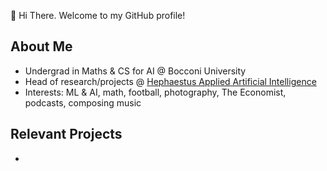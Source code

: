 👋 Hi There. Welcome to my GitHub profile! 

## About Me
- Undergrad in Maths & CS for AI @ Bocconi University
- Head of research/projects @ [Hephaestus Applied Artificial Intelligence](https://github.com/Hephaestus-AI-Association)
- Interests: ML & AI, math, football, photography, The Economist, podcasts, composing music

## Relevant Projects
- 

